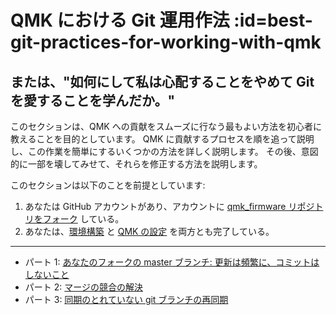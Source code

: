 # QMK における Git 運用作法 :id=best-git-practices-for-working-with-qmk

<!---
  grep --no-filename "^[ ]*git diff" docs/ja/*.md | sh
  original document: 0.9.0:docs/newbs_git_best_practices.md
  git diff 0.9.0 HEAD -- docs/newbs_git_best_practices.md | cat
-->

## または、"如何にして私は心配することをやめて Git を愛することを学んだか。"

このセクションは、QMK への貢献をスムーズに行なう最もよい方法を初心者に教えることを目的としています。
QMK に貢献するプロセスを順を追って説明し、この作業を簡単にするいくつかの方法を詳しく説明します。
その後、意図的に一部を壊してみせて、それらを修正する方法を説明します。

このセクションは以下のことを前提としています:

1. あなたは GitHub アカウントがあり、アカウントに [qmk_firmware リポジトリをフォーク](ja/getting_started_github) している。
2. あなたは、[環境構築](ja/newbs_getting_started.md#set-up-your-environment) と [QMK の設定](ja/newbs_getting_started.md#set-up-qmk) を両方とも完了している。

---

- パート 1: [あなたのフォークの master ブランチ: 更新は頻繁に、コミットはしないこと](ja/newbs_git_using_your_master_branch)
- パート 2: [マージの競合の解決](ja/newbs_git_resolving_merge_conflicts)
- パート 3: [同期のとれていない git ブランチの再同期](ja/newbs_git_resynchronize_a_branch)
